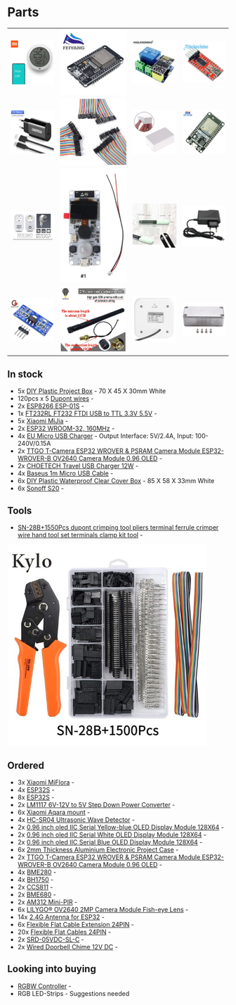 # Parts
| | | | |
|------------|-------------|-------------|-------------|
| ![Xiaomi MiJia](images/Xiaomi_MiJia.jpg) | ![ESP32-240MHz](images/ESP32-240MHz.jpg) | ![ESP8266_ESP-01S](images/ESP8266_ESP-01S.jpg) | ![FT232RL](images/FT232RL.jpg) |
| ![Choetech USB charger](images/Choetech_usb_charger_2.jpg) | ![Dupont Wires](images/dupont_wires.jpg)  | ![Plastic DIY Box.jpg](images/plastic_diy_box.jpg) | ![ESP32-160MHz](images/ESP32-160MHz.jpg) |
| ![Sonoff S20](images/sonoff_s20.jpg) | ![ttgocam](images/ttgocam_fisheye_lense.jpg) | ![Xiaomi MiFlora](images/Xiaomi_MiFlora.jpg) | ![EU Micro USB Charger](images/eu_micro_usb_charger.jpg) |
|![LM1117](images/LM1117.jpg) | ![antenna](images/antenna.jpg) | ![doorbell chime](images/doorbell_chime.jpg) | ![Aluminum DIY Case](images/aluminum_diy_case.jpg) |

## In stock
- 5x [DIY Plastic Project Box](https://www.aliexpress.com/item/32878300213.html) - 70 X 45 X 30mm White
- 120pcs x 5 [Dupont wires](https://www.aliexpress.com/item/32800085018.html) -
- 2x [ESP8266 ESP-01S](https://www.aliexpress.com/item/32880024822.html) -
- 1x [FT232RL FT232 FTDI USB to TTL 3.3V 5.5V](https://www.aliexpress.com/item/32634246159.html) - 
- 5x [Xiaomi MiJia](https://www.aliexpress.com/item/32844220555.html) - 
- 2x [ESP32 WROOM-32, 160MHz](https://www.aliexpress.com/item/33020838035.html) - 
- 4x [EU Micro USB Charger](https://www.aliexpress.com/item/32837548671.html) - Output Interface: 5V/2.4A, Input: 100-240V/0.15A
- 2x [TTGO T-Camera ESP32 WROVER & PSRAM Camera Module ESP32-WROVER-B OV2640 Camera Module 0.96 OLED](https://www.aliexpress.com/item/4000029714373.html) -
- 2x [CHOETECH Travel USB Charger 12W](https://www.aliexpress.com/item/32742790687.html) - 
- 4x [Baseus 1m Micro USB Cable](https://www.aliexpress.com/item/32916331013.html) - 
- 6x [DIY Plastic Waterproof Clear Cover Box](https://www.aliexpress.com/item/32955651064.html) - 85 X 58 X 33mm White
- 6x [Sonoff S20](https://www.aliexpress.com/item/32854202946.html) - 

## Tools
- [SN-28B+1550Pcs dupont crimping tool pliers terminal ferrule crimper wire hand tool set terminals clamp kit tool](https://www.aliexpress.com/item/33024193343.html) - 

![toolset](images/toolset.jpg)

## Ordered
- 3x [Xiaomi MiFlora](https://www.aliexpress.com/item/33053566338.html) - 
- 4x [ESP32S](https://www.aliexpress.com/item/32864722159.html) -
- 8x [ESP32S](https://www.aliexpress.com/item/32864722159.html) - 
- 2x [LM1117  6V-12V to 5V Step Down Power Converter](https://www.aliexpress.com/item/32659757988.html) - 
- 6x [Xiaomi Aqara mount](https://www.aliexpress.com/item/32863484842.html) - 
- 4x [HC-SR04 Ultrasonic Wave Detector](https://www.aliexpress.com/item/32786781050.html) - 
- 2x [0.96 inch oled IIC Serial Yellow-blue OLED Display Module 128X64](https://www.aliexpress.com/item/32896971385.html) - 
- 2x [0.96 inch oled IIC Serial White OLED Display Module 128X64](https://www.aliexpress.com/item/32896971385.html) - 
- 2x [0.96 inch oled IIC Serial Blue OLED Display Module 128X64](https://www.aliexpress.com/item/32896971385.html) - 
- 6x [2mm Thickness Aluminium Electronic Project Case](https://www.aliexpress.com/item/32854971317.html) - 
- 2x [TTGO T-Camera ESP32 WROVER & PSRAM Camera Module ESP32-WROVER-B OV2640 Camera Module 0.96 OLED](https://www.aliexpress.com/item/4000029714373.html) -
- 4x [BME280](https://www.aliexpress.com/item/32849462236.html) - 
- 4x [BH1750](https://www.aliexpress.com/item/32341898423.html) - 
- 2x [CCS811](https://www.aliexpress.com/item/32903358923.html) - 
- 2x [BME680](https://www.aliexpress.com/item/32961369966.html) - 
- 2x [AM312 Mini-PIR](https://www.aliexpress.com/item/32749737125.html) - 
- 6x [LILYGO® OV2640 2MP Camera Module Fish-eye Lens](https://www.aliexpress.com/item/32981773363.html) - 
- 14x [2.4G Antenna for ESP32](https://www.aliexpress.com/item/32840852173.html) - 
- 6x [Flexible Flat Cable Extension 24PIN](https://www.aliexpress.com/item/33020782574.html) - 
- 20x [Flexible Flat Cables 24PIN](https://www.aliexpress.com/item/32853717617.html) - 
- 2x [SRD-05VDC-SL-C](https://www.aliexpress.com/item/32857986495.html) - 
- 2x [ Wired Doorbell Chime 12V DC](https://www.aliexpress.com/item/32966895779.html) - 

## Looking into buying
- [RGBW Controller](https://www.aliexpress.com/item/32833287206.html) - 
- RGB LED-Strips - Suggestions needed
